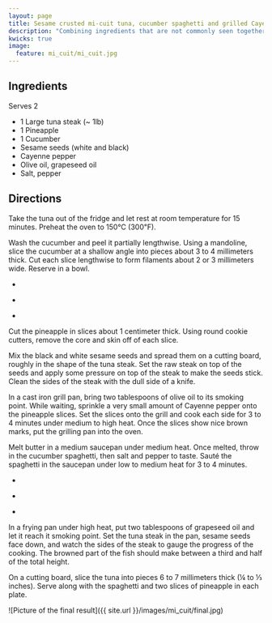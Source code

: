 ```yaml
---
layout: page
title: Sesame crusted mi-cuit tuna, cucumber spaghetti and grilled Cayenne pineapple
description: "Combining ingredients that are not commonly seen together, this recipe also tries to prepare each of them in a novel fashion. The Cayenne pepper adds a spicy layer to the pineapple, the warm cucumber spaghetti are quite a surprise and the mi-cuit tuna packs the punch of both a seared steak and sashimi. Truly an original, this recipe is a festive mix of textures, colors and tastes."
kwicks: true
image:
  feature: mi_cuit/mi_cuit.jpg
---
```


Ingredients
-----------

Serves 2

- 1 Large tuna steak (~ 1lb)
- 1 Pineapple
- 1 Cucumber
- Sesame seeds (white and black)
- Cayenne pepper
- Olive oil, grapeseed oil
- Salt, pepper

Directions
----------

Take the tuna out of the fridge and let rest at room temperature for 15 minutes. Preheat the oven to 150℃ (300℉).

Wash the cucumber and peel it partially lengthwise. Using a mandoline, slice the cucumber at a shallow angle into pieces about 3 to 4 millimeters thick. Cut each slice lengthwise to form filaments about 2 or 3 millimeters wide. Reserve in a bowl.

<ul class='kwicks kwicks-horizontal'>
  <li><div style="background:url(/cuisson/images/mi_cuit/cucumber_0.jpg) center no-repeat;background-size: cover"></div></li>
  <li><div style="background:url(/cuisson/images/mi_cuit/cucumber_1.jpg) center no-repeat;background-size: cover"></div></li>
  <li><div style="background:url(/cuisson/images/mi_cuit/cucumber_2.jpg) center no-repeat;background-size: cover"></div></li>
</ul>

Cut the pineapple in slices about 1 centimeter thick. Using round cookie cutters, remove the core and skin off of each slice.

Mix the black and white sesame seeds and spread them on a cutting board, roughly in the shape of the tuna steak. Set the raw steak on top of the seeds and apply some pressure on top of the steak to make the seeds stick. Clean the sides of the steak with the dull side of a knife.

In a cast iron grill pan, bring two tablespoons of olive oil to its smoking point. While waiting, sprinkle a very small amount of Cayenne pepper onto the pineapple slices. Set the slices onto the grill and cook each side for 3 to 4 minutes under medium to high heat. Once the slices show nice brown marks, put the grilling pan into the oven.

 Melt butter in a medium saucepan under medium heat. Once melted, throw in the cucumber spaghetti, then salt and pepper to taste. Sauté the spaghetti in the saucepan under low to medium heat for 3 to 4 minutes.

<ul class='kwicks kwicks-horizontal'>
  <li><div style="background:url(/cuisson/images/mi_cuit/pineapple.jpg) center no-repeat;background-size: cover"></div></li>
  <li><div style="background:url(/cuisson/images/mi_cuit/sesame_seeds.jpg) center no-repeat;background-size: cover"></div></li>
  <li><div style="background:url(/cuisson/images/mi_cuit/cucumber_saucepan.jpg) center no-repeat;background-size: cover"></div></li>
</ul>


In a frying pan under high heat, put two tablespoons of grapeseed oil and let it reach it smoking point. Set the tuna steak in the pan, sesame seeds face down, and watch the sides of the steak to gauge the progress of the cooking. The browned part of the fish should make between a third and half of the total height.

On a cutting board, slice the tuna into pieces 6 to 7 millimeters thick (¼ to ⅓ inches). Serve along with the spaghetti and two slices of pineapple in each plate.

![Picture of the final result]({{ site.url }}/images/mi_cuit/final.jpg)
